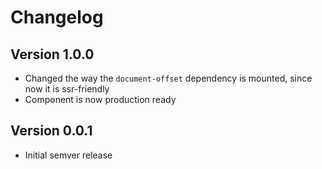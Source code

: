 # Changelog

## Version 1.0.0

- Changed the way the `document-offset` dependency is mounted, since now it is ssr-friendly
- Component is now production ready

## Version 0.0.1

- Initial semver release
